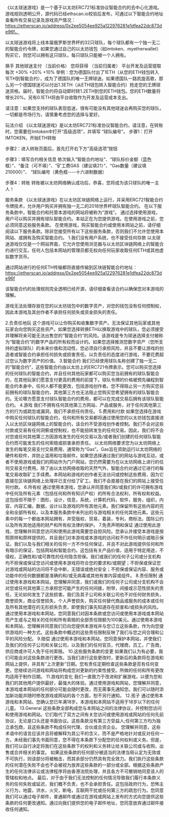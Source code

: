 《以太球迷游戏》是一个基于以太坊ERC721标准协议智能合约的去中心化游戏。游戏规则透明公开，源代码已经ethscan.io校验后发布，可通过以下智能合约地址查看所有交易记录及游戏资产情况：https://etherscan.io/address/0x2ee5054ee925a122976281e1dfea22dc873de96f。

以太球迷游戏将上线本届俄罗斯世界杯的32只球队，每个球队都有一个独一无二的智能合约令牌，如果您通过自己的以太坊钱包（如imtoken、myetherwallet）购买它，则您可以拥有这只球队，每只球队只能被一个人拥有。

换手	其他球迷支付
（当前价格）	您将获得
（当前归属者）	平台开发及运营提取
每次	+30%	+20%	+10%
举例：您为德国队付出了1ETH（从您的ETH钱包转入1ETH到智能合约），成为了德国队的唯一王牌球迷。如果德国队一路凯旋高歌，那么另一个德国球迷可以付出1.3ETH（从ETH钱包转入智能合约）抢走您的王牌球迷资格。届时，智能合约将自动即时转1.2ETH到您的ETH钱包。您的ETH数量将增长20%。另有0.1ETH将由平台收取作为开发及运营成本支出。

请注意：如果您支持的球队表现低迷，很有可能没有其他球迷会再购买您的球队，一切都是市场行为，请慎重考虑您的选择与爱好。


玩法介绍
《以太球迷游戏》是以太坊ERC721标准协议智能合约，请注意，在转账时，您需要在Imtoken中打开“高级选项”，并填写 “球队编号”。
步骤1：打开IMTOKEN，开始ETH转账

步骤2：进入转账页面后，首先打开右下方“高级选项”按钮

步骤3：填写合约相关信息
依次输入“智能合约地址”、“球队标价金额（蓝色框）”、“备注（可不填）”、“矿工费GAS（建议填21）”、“Gas数量（建议填210000）”、 “球队编号（黄色框----十六进制数据）

步骤4：转账
转账被以太坊网络确认成功后，恭喜，您将成为该只球队的唯一主人！





服务条款
《以太球迷游戏》在以太坊区块链网络上运行，并采用ERC721智能合约令牌技术，允许用户购买并拥有独一无二的2018世界杯球队智能合约。
在以下服务条款中，智能合约和托管本游戏的网站将被称为“游戏”。
通过选择使用游戏，用户可以购买并拥有球队智能合约。本站正在为您提供游戏。在使用游戏之前，您必须同意这些服务条款。
在使用游戏，购买智能合约或使用本网站之前，请仔细阅读以下服务条款。除非您接受所有以下这些服务条款，否则我们不允许您使用本网站、或拥有及购买智能合约。
1.我们没有用户系统，也不接受任何存款
以太球迷游戏仅仅是一个网站界面，它允许您使用浏览器与以太坊区块链网络上的智能合约进行交互。任何人包括本网站的管理员都无权向任何玩家收取任何ETH或其他虚拟数字货币。

通过网站进行的任何ETH传输都将直接传输到区块链智能合约地址：https://etherscan.io/address/0x2ee5054ee925a122976281e1dfea22dc873de96f

该智能合约的处理规则完全透明已经开源，请仔细查看该合约以确保您对本游戏的理解。

游戏无法处理存放在您的以太坊钱包中的数字资产，对您的钱包没有任何控制权，因此本游戏及其创作者不承担任何损失或资金损失的责任。

2.负责任地玩
这个游戏可以让你购买和收集数字资产。无法保证其他玩家或其他玩家会向您购买这些资产。如果您选择转换ETH以换取游戏中的球队，您必须接受并理解将来可能无法出售您的“智能合约”的风险。该游戏是专为球迷选择支付被称为“智能合约”的数字产品的所有权而设计的。如果您选择推测您数字资产（您所支持的虚拟球队）的未来价值和流动性，您必须自行承担风险，并且不要让游戏的创造者或智能合约承担任何损失或损害责任。以负责任的态度进行游戏，不要花费超过您认为数字资产的价值。
3.智能合约
我们已经使用球队名称创建了独一无二的“智能合约”，这些智能合约由以太坊上的ERC721令牌表示。您可以购买您选择的任何球队的智能合约，并且任何其他玩家都可以购买您当前拥有的球队智能合约，在其他玩家们愿意支付更高的费用的前提下。球队令牌的价格被预先编程到智能合约本身中，任何人都不能更改，包括游戏创作者。您不得阻止另一方购买您目前拥有的球队智能合约，其他第三方也无法阻止您购买您希望拥有的球队智能合约。无论哪方愿意支付球队智能合约的费用，都可以在完成交易后拥有该球队智能合约。
4.游戏
我们不拥有任何其他第三方网站、产品或服务，对于任何其他第三方的行为或疏忽或漏洞，我们不承担任何责任。
5.费用和付款
如果您选择在游戏中购买任何球队的智能合约，任何和所有交易都将通过使用您的以太坊钱包直接进入以太坊区块链网络上的智能合约，该合约不受游戏创作者控制。我们不会对这些付款或交易有任何洞察或控制权，也不能扭转发生的任何交易。因此，我们将不会对您或任何其他第三方因游戏发生的任何交易以及/或者我们创建的任何球队智能合约而可能发生的任何索赔或损害承担责任。 以太坊网络要求您为以太坊网络上发生的每笔交易支付交易费用，通常称为“Gas”。Gas旨在资助运行以太坊网络的硬件和软件，并防止滥用和垃圾邮件。如果您选择通过我们的网站与游戏互动，或者不使用游戏或我们的网站作为门户网站，您仍然需要为在以太坊网络上进行的任何交易支付费用。除了由以太坊网络收取的天然气外，智能合约对通过它进行的每笔交易收取矿工手续费。本网站和游戏的创作者无法访问或控制这些费用，因为它直接在区块链网络上处理并已支付给了矿工。我们不会直接在我们的网站上接受任何付款。
6.所有权
通过使用本游戏，您承认并同意我们和/或我们的许可拥有游戏中任何及所有元素（包括任何和所有知识产权）的所有合法权利，所有权和权益。这包括但不限于：图形，设计，信息，系统，计算机代码，软件，服务，组织，内容，内容汇编，数据，设计以及游戏的所有其他元素。我们保留所有这些内容的完全和全部所有权，以及本服务条款中未列出的与游戏相关的任何其他元素。这些元素中的每一个都由本网站拥有，并受版权，贸易，着装，专利，商标法，国际公约以及所有其他适用的财产和所有权法律的保护。
7.免责声明和保证
通过使用此游戏，您理解并同意您访问和使用此游戏需要您自担风险。您承认并接受本游戏是按照原样和原样提供的，并且我们对本游戏或本游戏的访问权不作任何明示或暗示保证。我们以及与我们相关的任何一方不作任何保证，并且不对此游戏提供任何和所有暗示的保证，包括网站和智能合约。这包括有关产品价值，适用于特定用途，不侵权，正确性和/或可靠性的任何隐含担保。我们或我们的任何子公司或分支机构均不担保或保证您访问或使用本游戏将符合您的要求和/或期望；不担保或保证您对游戏或网站的访问将不会中断，无错误或绝对安全；不担保或保证内容、服务或功能中的任何数据都是准确的和/或无病毒或其他有害内容或组件。
8.责任限制
通过使用本游戏和本网站，您理解并同意，我们或我们的任何子公司或分支机构不会对您或任何其他第三方承担您可能产生的任何间接，附带，间接或示范性损失的责任，无论如何发生了这些损害。我们及其子公司和关联公司也不对任何财务损失，商誉损失，商业信誉损失，个人声誉损失，购买任何替代商品或服务的成本或任何及所有其他潜在的无形损失负责，即使我们事先知道存在损害和/或损失的风险。通过使用本游戏和本网站，您同意我们对因本条款或您访问或使用本游戏或本网站而产生或与之相关的任何和所有索赔的全部责任限额为100美元。通过使用本游戏和本网站，您理解并同意我们已向您提供本游戏并与您订立这些条款，作为向您提供游戏的一种方式。这些条款中概述的这些责任限制反映了我们与您之间合理和公平的风险分配。
9.赔偿
通过使用本游戏和本网站，您同意保护本网站，并使我们及我们的任何子公司和关联公司，以及我们的任何官员，代理商，员工，广告商，供应商或许可人免于任何索赔。
10.这些服务条款的变更
如果我们认为有必要，我们可能会对这些条款进行更改。当我们进行这些更改时，更新后的条款将在游戏和网站上提供，并具有“上次更新”日期。您有责任定期检查这些条款是否有任何变更。您继续访问游戏和网站将构成您对更新的约束性接受。所做的任何和所有更改均适用于制作日期。
11.游戏的变化
我们一直致力于改进和扩展游戏，以便为您和我们的其他用户提供最好，最强大的体验。通过使用游戏和网站，您理解并同意，本游戏或本网站的任何部分可能会随时更改，而无需事先通知您。我们可以随时添加新功能并随时修改游戏或网站的各个方面，恕不另行通知。
12.孩子
通过使用本游戏和本网站，您确认您已年满18岁。本游戏和本网站不适用于18岁以下的任何儿童。
13.General
这些条款全部构成您与本网站之间的法律协议，并控制您访问和使用游戏和网站。它们取代了双方之间有关您访问或使用游戏或网站的任何先前协议，无论是口头还是书面协议。这些条款没有第三方受益人;任何第三方均为独立承包商，且这些条款不构成任何代理，合伙或合资企业。 您理解并同意，这些术语中的语言应该并且将被解释为其公平的含义，而不是严格地针对或反对任何一方。未经我们事先书面同意，您不得在本条款下分配您的任何权利或义务。但是，我们可以自行决定将我们在这些条款下的权利和义务转让给关联公司或与收购，出售或合并相关的事宜。 如果这些条款的任何部分被适当的法律当局认定为无效或不可执行，则该部分将被触击，而其余部分仍然具有完全效力。我们执行这些条款的任何潜在失败不会也不会被视为放弃这些条款的一部分或全部。根据这些条款产生的任何法律诉讼或法律程序将由香港法院处理，并且各方不可撤销地同意该人的管辖权和地点。
最后，对于由于我们无法控制的任何情况导致我们履行本条款义务的任何失败或延迟，我们概不负责，也不会承担责任。这包括政府行为，恐怖主义行为，地震，洪水，火灾，断电，互联网干扰或任何第三方的疏忽行为。您同意我们可以通过电子邮件，普通邮件或通过在游戏或网站上发布的方式向您提供这些条款的任何更改通知。通过向我们提供您的电子邮件地址，您同意放弃通过邮件接收任何通知。
